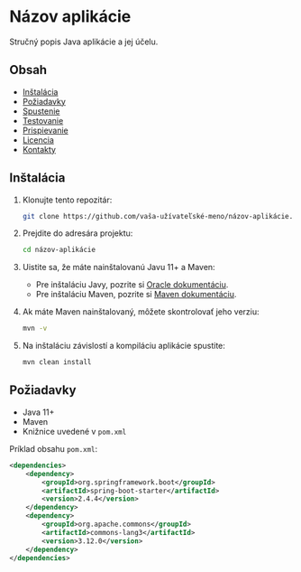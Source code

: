 # Názov aplikácie

Stručný popis Java aplikácie a jej účelu.

## Obsah

- [Inštalácia](#inštalácia)
- [Požiadavky](#požiadavky)
- [Spustenie](#spustenie)
- [Testovanie](#testovanie)
- [Prispievanie](#prispievanie)
- [Licencia](#licencia)
- [Kontakty](#kontakty)

## Inštalácia

1. Klonujte tento repozitár:
    ```bash
    git clone https://github.com/vaša-užívateľské-meno/názov-aplikácie.git
    ```
2. Prejdite do adresára projektu:
    ```bash
    cd názov-aplikácie
    ```

3. Uistite sa, že máte nainštalovanú Javu 11+ a Maven:
    - Pre inštaláciu Javy, pozrite si [Oracle dokumentáciu](https://www.oracle.com/java/technologies/javase-jdk11-downloads.html).
    - Pre inštaláciu Maven, pozrite si [Maven dokumentáciu](https://maven.apache.org/install.html).

4. Ak máte Maven nainštalovaný, môžete skontrolovať jeho verziu:
    ```bash
    mvn -v
    ```

5. Na inštaláciu závislostí a kompiláciu aplikácie spustite:
    ```bash
    mvn clean install
    ```

## Požiadavky

- Java 11+
- Maven
- Knižnice uvedené v `pom.xml`

Príklad obsahu `pom.xml`:

```xml
<dependencies>
    <dependency>
        <groupId>org.springframework.boot</groupId>
        <artifactId>spring-boot-starter</artifactId>
        <version>2.4.4</version>
    </dependency>
    <dependency>
        <groupId>org.apache.commons</groupId>
        <artifactId>commons-lang3</artifactId>
        <version>3.12.0</version>
    </dependency>
</dependencies>
